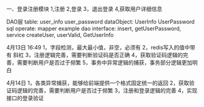 一、登录注册模块
1,注册  2,登录  3，退出登录 4,获取用户详细信息

DAO层
table: user_info user_password
dataObject: UserInfo UserPassword
sql operate: mapper example 
dao interface: insert, getUserPassword, 
service  createUser, userValid, GetUserInfo

4月13日 16:49
1，字段检测，最大最小值，非空，必须有
2，redis写入的值中带有 斜杠
3，注册逻辑完善，需要判断验证码是否正确
4，获取验证码逻辑的完善，需要判断用户是否过于频繁
5，事务中异常逻辑的捕获，事务部分逻辑更加明白

4月14日
1，各类异常捕获，能够给前端提供一个格式固定统一的返回
2，获取验证码逻辑的完善，需要判断用户是否过于频繁
3，注册和登录逻辑的完善
4，实现接口的登录验证
